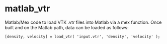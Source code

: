 matlab_vtr
========

Matlab/Mex code to load VTK .vtr files into Matlab via a mex function.  Once built and on the Matlab path, data can be loaded as follows:

```
[density, velocity] = load_vtr( 'input.vtr', 'density', 'velocity' );
```